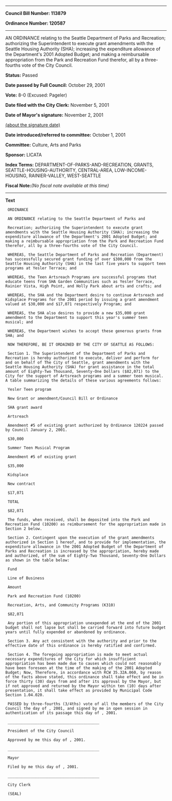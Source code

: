 

********

**Council Bill Number: 113879**
   
**Ordinance Number: 120587**
********

 AN ORDINANCE relating to the Seattle Department of Parks and Recreation; authorizing the Superintendent to execute grant amendments with the Seattle Housing Authority (SHA); increasing the expenditure allowance of the Department's 2001 Adopted Budget; and making a reimbursable appropriation from the Park and Recreation Fund therefor, all by a three-fourths vote of the City Council.

**Status:** Passed
   
**Date passed by Full Council:** October 29, 2001
   
**Vote:** 8-0 (Excused: Pageler)
   
**Date filed with the City Clerk:** November 5, 2001
   
**Date of Mayor's signature:** November 2, 2001
   
[(about the signature date)](/~public/approvaldate.htm)
   
   
   
**Date introduced/referred to committee:** October 1, 2001
   
**Committee:** Culture, Arts and Parks
   
**Sponsor:** LICATA
   
   
**Index Terms:** DEPARTMENT-OF-PARKS-AND-RECREATION, GRANTS, SEATTLE-HOUSING-AUTHORITY, CENTRAL-AREA, LOW-INCOME-HOUSING, RAINIER-VALLEY, WEST-SEATTLE

**Fiscal Note:**_(No fiscal note available at this time)_

********

**Text**
   
```
 ORDINANCE

 AN ORDINANCE relating to the Seattle Department of Parks and

 Recreation; authorizing the Superintendent to execute grant amendments with the Seattle Housing Authority (SHA); increasing the expenditure allowance of the Department's 2001 Adopted Budget; and making a reimbursable appropriation from the Park and Recreation Fund therefor, all by a three-fourths vote of the City Council.

 WHEREAS, the Seattle Department of Parks and Recreation (Department) has successfully secured grant funding of over $300,000 from the Seattle Housing Authority (SHA) in the last five years to support teen programs at Yesler Terrace; and

 WHEREAS, the Teen Artsreach Programs are successful programs that educate teens from SHA Garden Communities such as Yesler Terrace, Rainier Vista, High Point, and Holly Park about arts and crafts; and

 WHEREAS, the SHA and the Department desire to continue Artsreach and Kidsplace Programs for the 2001 period by issuing a grant amendment valued at $30,000 and $17,071 respectively Program; and

 WHEREAS, the SHA also desires to provide a new $35,000 grant amendment to the Department to support this year's summer teen musical; and

 WHEREAS, the Department wishes to accept these generous grants from SHA; and

 NOW THEREFORE, BE IT ORDAINED BY THE CITY OF SEATTLE AS FOLLOWS:

 Section 1. The Superintendent of the Department of Parks and Recreation is hereby authorized to execute, deliver and perform for and on behalf of The City of Seattle, grant amendments with the Seattle Housing Authority (SHA) for grant assistance in the total amount of Eighty-Two Thousand, Seventy-One Dollars ($82,071) to the City for the support of Artsreach programs and a summer teen musical. A table summarizing the details of these various agreements follows:

 Yesler Teen program

 New Grant or amendment/Council Bill or Ordinance

 SHA grant award

 Artsreach

 Amendment #5 of existing grant authorized by Ordinance 120224 passed by Council January 2, 2001.

 $30,000

 Summer Teen Musical Program

 Amendment #5 of existing grant

 $35,000

 Kidsplace

 New contract

 $17,071

 TOTAL

 $82,071

 The funds, when received, shall be deposited into the Park and Recreation Fund (10200) as reimbursement for the appropriation made in Section 2 below.

 Section 2. Contingent upon the execution of the grant amendments authorized in Section 1 hereof, and to provide for implementation, the expenditure allowance in the 2001 Adopted Budget of the Department of Parks and Recreation is increased by the appropriation, hereby made and authorized, of the sum of Eighty-Two Thousand, Seventy-One Dollars as shown in the table below:

 Fund

 Line of Business

 Amount

 Park and Recreation Fund (10200)

 Recreation, Arts, and Community Programs (K310)

 $82,071

 Any portion of this appropriation unexpended at the end of the 2001 budget shall not lapse but shall be carried forward into future budget years until fully expended or abandoned by ordinance.

 Section 3. Any act consistent with the authority and prior to the effective date of this ordinance is hereby ratified and confirmed.

 Section 4. The foregoing appropriation is made to meet actual necessary expenditures of the City for which insufficient appropriation has been made due to causes which could not reasonably have been foreseen at the time of the making of the 2001 Adopted Budget; Now, Therefore, in accordance with RCW 35.32A.060, by reason of the facts above stated, this ordinance shall take effect and be in force thirty (30) days from and after its approval by the Mayor, but if not approved and returned by the Mayor within ten (10) days after presentation, it shall take effect as provided by Municipal Code Section 1.04.020.

 PASSED by three-fourths (3/4ths) vote of all the members of the City Council the day of , 2001, and signed by me in open session in authentication of its passage this day of , 2001.

 ________________________________________

 President of the City Council

 Approved by me this day of , 2001.

 ________________________________________

 Mayor

 Filed by me this day of , 2001.

 ________________________________________

 City Clerk

 (SEAL)

```

